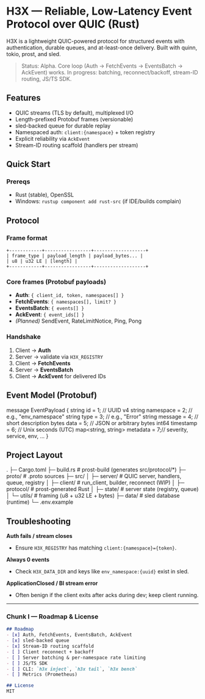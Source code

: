 # H3X — Reliable, Low-Latency Event Protocol over QUIC (Rust)

H3X is a lightweight QUIC-powered protocol for structured events with authentication, durable queues, and at-least-once delivery. Built with quinn, tokio, prost, and sled.

> Status: Alpha. Core loop (Auth → FetchEvents → EventsBatch → AckEvent) works. In progress: batching, reconnect/backoff, stream-ID routing, JS/TS SDK.

## Features
- QUIC streams (TLS by default), multiplexed I/O
- Length-prefixed Protobuf frames (versionable)
- sled-backed queue for durable replay
- Namespaced auth: `client:{namespace}` + token registry
- Explicit reliability via `AckEvent`
- Stream-ID routing scaffold (handlers per stream)

## Quick Start

### Prereqs
- Rust (stable), OpenSSL
- Windows: `rustup component add rust-src` (if IDE/builds complain)

## Protocol

### Frame format
```
+------------+-----------------+-------------------+
| frame_type | payload_length | payload_bytes... |
| u8 | u32 LE | [length] |
+------------+-----------------+-------------------+
```

### Core frames (Protobuf payloads)
- **Auth**: `{ client_id, token, namespaces[] }`
- **FetchEvents**: `{ namespaces[], limit? }`
- **EventsBatch**: `{ events[] }`
- **AckEvent**: `{ event_ids[] }`
- *(Planned)* SendEvent, RateLimitNotice, Ping, Pong

### Handshake
1. Client → **Auth**
2. Server → validate via `H3X_REGISTRY`
3. Client → **FetchEvents**
4. Server → **EventsBatch**
5. Client → **AckEvent** for delivered IDs

## Event Model (Protobuf)

message EventPayload {
  string id = 1;                   // UUID v4
  string namespace = 2;            // e.g., "env_namespace"
  string type = 3;                 // e.g., "Error"
  string message = 4;              // short description
  bytes  data = 5;                 // JSON or arbitrary bytes
  int64  timestamp = 6;            // Unix seconds (UTC)
  map<string, string> metadata = 7;// severity, service, env, ...
}

## Project Layout
.
├─ Cargo.toml
├─ build.rs              # prost-build (generates src/protocol/*)
├─ proto/                # .proto sources
├─ src/
│  ├─ server/            # QUIC server, handlers, queue, registry
│  ├─ client/            # run_client, builder, reconnect (WIP)
│  ├─ protocol/          # prost-generated Rust
│  ├─ state/             # server state (registry, queue)
│  └─ utils/             # framing (u8 + u32 LE + bytes)
├─ data/                 # sled database (runtime)
└─ .env.example


## Troubleshooting

**Auth fails / stream closes**
- Ensure `H3X_REGISTRY` has matching `client:{namespace}={token}`.

**Always 0 events**
- Check `H3X_DATA_DIR` and keys like `env_namespace:{uuid}` exist in sled.

**ApplicationClosed / BI stream error**
- Often benign if the client exits after acks during dev; keep client running.


---

### Chunk I — Roadmap & License
```markdown
## Roadmap
- [x] Auth, FetchEvents, EventsBatch, AckEvent
- [x] sled-backed queue
- [x] Stream-ID routing scaffold
- [ ] Client reconnect + backoff
- [ ] Server batching & per-namespace rate limiting
- [ ] JS/TS SDK
- [ ] CLI: `h3x inject`, `h3x tail`, `h3x bench`
- [ ] Metrics (Prometheus)

## License
MIT
